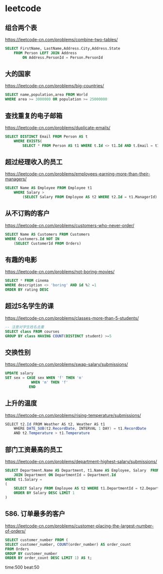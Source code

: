 # leetcode

## 组合两个表

<https://leetcode-cn.com/problems/combine-two-tables/>

```sql
SELECT FirstName, LastName,Address.City,Address.State
    FROM Person LEFT JOIN Address
        ON Address.PersonId = Person.PersonId
```

## 大的国家

<https://leetcode-cn.com/problems/big-countries/>

```sql
SELECT name,population,area FROM World
WHERE area >= 3000000 OR population >= 25000000
```

## 查找重复的电子邮箱

<https://leetcode-cn.com/problems/duplicate-emails/>

```sql 
SELECT DISTINCT Email FROM Person AS t
    WHERE EXISTS(
        SELECT * FROM Person AS t1 WHERE t.Id <> t1.Id AND t.Email = t1.Email)
```

## 超过经理收入的员工

<https://leetcode-cn.com/problems/employees-earning-more-than-their-managers/>

```sql
SELECT Name AS Employee FROM Employee t1
    WHERE Salary > 
        (SELECT Salary FROM Employee AS t2 WHERE t2.Id = t1.ManagerId)
```

## 从不订购的客户

<https://leetcode-cn.com/problems/customers-who-never-order/>

```sql
SELECT Name AS Customers FROM Customers 
WHERE Customers.Id NOT IN
    (SELECT CustomerId FROM Orders)
```

## 有趣的电影

<https://leetcode-cn.com/problems/not-boring-movies/>

```sql
SELECT * FROM cinema
WHERE description <> 'boring' AND id %2 =1 
ORDER BY rating DESC
```

## 超过5名学生的课

<https://leetcode-cn.com/problems/classes-more-than-5-students/>

```sql
-- 注意对学生姓名去重
SELECT class FROM courses 
GROUP BY class HAVING COUNT(DISTINCT student) >=5
```

## 交换性别

<https://leetcode-cn.com/problems/swap-salary/submissions/>

```sql
UPDATE salary 
SET sex = CASE sex WHEN 'f' THEN 'm'
            WHEN 'm' THEN 'f'
           END
```

## 上升的温度

<https://leetcode-cn.com/problems/rising-temperature/submissions/>

```java
SELECT t2.Id FROM Weather AS t2, Weather AS t1
    WHERE DATE_SUB(t2.RecordDate, INTERVAL 1 DAY) = t1.RecordDate
    AND t2.Temperature > t1.Temperature
```

## 部门工资最高的员工

<https://leetcode-cn.com/problems/department-highest-salary/submissions/>

```sql
SELECT Department.Name AS Department, t1.Name AS Employee, Salary  FROM Employee AS t1
    JOIN Department ON DepartmentId = Department.Id 
WHERE t1.Salary =
(
    SELECT Salary FROM Employee AS t2 WHERE t1.DepartmentId = t2.DepartmentId
    ORDER BY Salary DESC LIMIT 1
)
```

## 586. 订单最多的客户

<https://leetcode-cn.com/problems/customer-placing-the-largest-number-of-orders/>

```sql
SELECT customer_number FROM (
SELECT customer_number, COUNT(order_number) AS order_count 
FROM Orders 
GROUP BY customer_number
ORDER BY order_count DESC LIMIT 1) AS t;
```

time:500 beat:50
